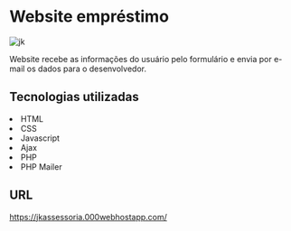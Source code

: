 # Website empréstimo
![jk](https://user-images.githubusercontent.com/69487022/123870570-dd422f00-d908-11eb-8c8b-59c9f49a8055.png)

Website recebe as informações do usuário pelo formulário
e envia por e-mail os dados para o desenvolvedor.

## Tecnologias utilizadas
<li>HTML</li>
<li>CSS</li>
<li>Javascript</li>
<li>Ajax</li>
<li>PHP</li>
<li>PHP Mailer</li>

## URL
https://jkassessoria.000webhostapp.com/
